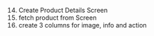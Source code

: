 14. Create Product Details Screen
1. fetch product from Screen
1. create 3 columns for image, info and action
